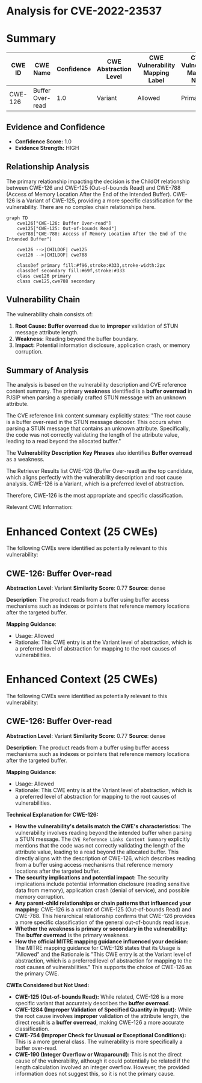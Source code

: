 # Analysis for CVE-2022-23537

# Summary
| CWE ID | CWE Name | Confidence | CWE Abstraction Level | CWE Vulnerability Mapping Label | CWE-Vulnerability Mapping Notes |
|---|---|---|---|---|---|
| CWE-126 | Buffer Over-read | 1.0 | Variant | Allowed | Primary CWE |

## Evidence and Confidence

*   **Confidence Score:** 1.0
*   **Evidence Strength:** HIGH

## Relationship Analysis
The primary relationship impacting the decision is the ChildOf relationship between CWE-126 and CWE-125 (Out-of-bounds Read) and CWE-788 (Access of Memory Location After the End of the Intended Buffer). CWE-126 is a Variant of CWE-125, providing a more specific classification for the vulnerability. There are no complex chain relationships here.

```mermaid
graph TD
    cwe126["CWE-126: Buffer Over-read"]
    cwe125["CWE-125: Out-of-bounds Read"]
    cwe788["CWE-788: Access of Memory Location After the End of the Intended Buffer"]
    
    cwe126 -->|CHILDOF| cwe125
    cwe126 -->|CHILDOF| cwe788
    
    classDef primary fill:#f96,stroke:#333,stroke-width:2px
    classDef secondary fill:#69f,stroke:#333
    class cwe126 primary
    class cwe125,cwe788 secondary
```

## Vulnerability Chain
The vulnerability chain consists of:
1.  **Root Cause:** **Buffer overread** due to **improper** validation of STUN message attribute length.
2.  **Weakness:** Reading beyond the buffer boundary.
3.  **Impact:** Potential information disclosure, application crash, or memory corruption.

## Summary of Analysis
The analysis is based on the vulnerability description and CVE reference content summary. The primary **weakness** identified is a **buffer overread** in PJSIP when parsing a specially crafted STUN message with an unknown attribute.

The CVE reference link content summary explicitly states: "The root cause is a buffer over-read in the STUN message decoder. This occurs when parsing a STUN message that contains an unknown attribute. Specifically, the code was not correctly validating the length of the attribute value, leading to a read beyond the allocated buffer."

The **Vulnerability Description Key Phrases** also identifies **Buffer overread** as a weakness.

The Retriever Results list CWE-126 (Buffer Over-read) as the top candidate, which aligns perfectly with the vulnerability description and root cause analysis. CWE-126 is a Variant, which is a preferred level of abstraction.

Therefore, CWE-126 is the most appropriate and specific classification.

Relevant CWE Information:

# Enhanced Context (25 CWEs)
The following CWEs were identified as potentially relevant to this vulnerability:

## CWE-126: Buffer Over-read
**Abstraction Level**: Variant
**Similarity Score**: 0.77
**Source**: dense

**Description**:
The product reads from a buffer using buffer access mechanisms such as indexes or pointers that reference memory locations after the targeted buffer.

**Mapping Guidance**:
- Usage: Allowed
- Rationale: This CWE entry is at the Variant level of abstraction, which is a preferred level of abstraction for mapping to the root causes of vulnerabilities.
# Enhanced Context (25 CWEs)
The following CWEs were identified as potentially relevant to this vulnerability:

## CWE-126: Buffer Over-read
**Abstraction Level**: Variant
**Similarity Score**: 0.77
**Source**: dense

**Description**:
The product reads from a buffer using buffer access mechanisms such as indexes or pointers that reference memory locations after the targeted buffer.

**Mapping Guidance**:
- Usage: Allowed
- Rationale: This CWE entry is at the Variant level of abstraction, which is a preferred level of abstraction for mapping to the root causes of vulnerabilities.

**Technical Explanation for CWE-126:**

*   **How the vulnerability's details match the CWE's characteristics:** The vulnerability involves reading beyond the intended buffer when parsing a STUN message. The `CVE Reference Links Content Summary` explicitly mentions that the code was not correctly validating the length of the attribute value, leading to a read beyond the allocated buffer. This directly aligns with the description of CWE-126, which describes reading from a buffer using access mechanisms that reference memory locations after the targeted buffer.
*   **The security implications and potential impact:** The security implications include potential information disclosure (reading sensitive data from memory), application crash (denial of service), and possible memory corruption.
*   **Any parent-child relationships or chain patterns that influenced your mapping:** CWE-126 is a variant of CWE-125 (Out-of-bounds Read) and CWE-788. This hierarchical relationship confirms that CWE-126 provides a more specific classification of the general out-of-bounds read issue.
*   **Whether the weakness is primary or secondary in the vulnerability:** The **buffer overread** is the primary weakness.
*   **How the official MITRE mapping guidance influenced your decision:** The MITRE mapping guidance for CWE-126 states that its Usage is "Allowed" and the Rationale is "This CWE entry is at the Variant level of abstraction, which is a preferred level of abstraction for mapping to the root causes of vulnerabilities." This supports the choice of CWE-126 as the primary CWE.

**CWEs Considered but Not Used:**

*   **CWE-125 (Out-of-bounds Read):** While related, CWE-126 is a more specific variant that accurately describes the **buffer overread**.
*   **CWE-1284 (Improper Validation of Specified Quantity in Input):** While the root cause involves **improper** validation of the attribute length, the direct result is a **buffer overread**, making CWE-126 a more accurate classification.
*   **CWE-754 (Improper Check for Unusual or Exceptional Conditions):** This is a more general class. The vulnerability is more specifically a buffer over-read.
*   **CWE-190 (Integer Overflow or Wraparound):** This is not the direct cause of the vulnerability, although it could potentially be related if the length calculation involved an integer overflow. However, the provided information does not suggest this, so it is not the primary cause.